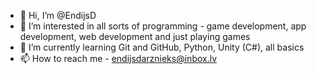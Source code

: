 - 👋 Hi, I’m @EndijsD
- 👀 I’m interested in all sorts of programming - game development, app development, web development and just playing games
- 🌱 I’m currently learning Git and GitHub, Python, Unity (C#), all basics
- 📫 How to reach me - endijsdarznieks@inbox.lv

<!---
EndijsD/EndijsD is a ✨ special ✨ repository because its `README.md` (this file) appears on your GitHub profile.
You can click the Preview link to take a look at your changes.
--->
